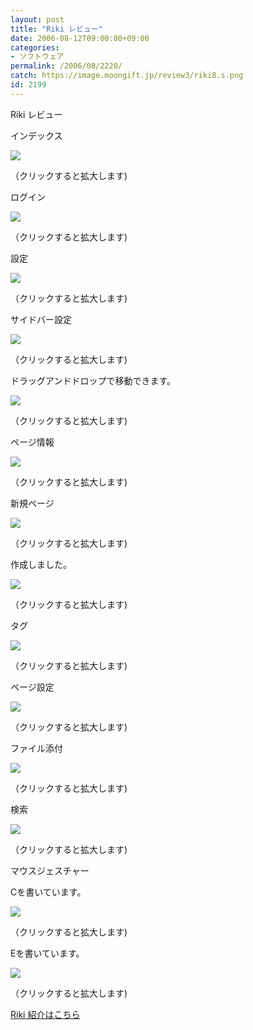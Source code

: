 ```yaml
---
layout: post
title: "Riki レビュー"
date: 2006-08-12T09:00:00+09:00
categories:
- ソフトウェア
permalink: /2006/08/2220/
catch: https://image.moongift.jp/review3/riki8.s.png
id: 2199
---
```

Riki レビュー  
<!--more-->

インデックス

  

[![](https://image.moongift.jp/review3/riki1.s.png)](https://image.moongift.jp/review3/riki1.png)  
  
（クリックすると拡大します)

  

ログイン

  

[![](https://image.moongift.jp/review3/riki2.s.png)](https://image.moongift.jp/review3/riki2.png)  
  
（クリックすると拡大します)

  

設定

  

[![](https://image.moongift.jp/review3/riki3.s.png)](https://image.moongift.jp/review3/riki3.png)  
  
（クリックすると拡大します)

  

サイドバー設定

  

[![](https://image.moongift.jp/review3/riki4.s.png)](https://image.moongift.jp/review3/riki4.png)  
  
（クリックすると拡大します)

  

ドラッグアンドドロップで移動できます。

  

[![](https://image.moongift.jp/review3/riki5.s.png)](https://image.moongift.jp/review3/riki5.png)  
  
（クリックすると拡大します)

  

ページ情報

  

[![](https://image.moongift.jp/review3/riki6.s.png)](https://image.moongift.jp/review3/riki6.png)  
  
（クリックすると拡大します)

  

新規ページ

  

[![](https://image.moongift.jp/review3/riki7.s.png)](https://image.moongift.jp/review3/riki7.png)  
  
（クリックすると拡大します)

  

作成しました。

  

[![](https://image.moongift.jp/review3/riki8.s.png)](https://image.moongift.jp/review3/riki8.png)  
  
（クリックすると拡大します)

  

タグ

  

[![](https://image.moongift.jp/review3/riki9.s.png)](https://image.moongift.jp/review3/riki9.png)  
  
（クリックすると拡大します)

  

ページ設定

  

[![](https://image.moongift.jp/review3/riki10.s.png)](https://image.moongift.jp/review3/riki10.png)  
  
（クリックすると拡大します)

  

ファイル添付

  

[![](https://image.moongift.jp/review3/riki11.s.png)](https://image.moongift.jp/review3/riki11.png)  
  
（クリックすると拡大します)

  

検索

  

[![](https://image.moongift.jp/review3/riki12.s.png)](https://image.moongift.jp/review3/riki12.png)  
  
（クリックすると拡大します)

  

マウスジェスチャー

  

Cを書いています。

  

[![](https://image.moongift.jp/review3/riki13.s.png)](https://image.moongift.jp/review3/riki13.png)  
  
（クリックすると拡大します)

  

Eを書いています。

  

[![](https://image.moongift.jp/review3/riki14.s.png)](https://image.moongift.jp/review3/riki14.png)  
  
（クリックすると拡大します)

  

[Riki 紹介はこちら](http://oss.moongift.jp/intro/i-2211.html)

